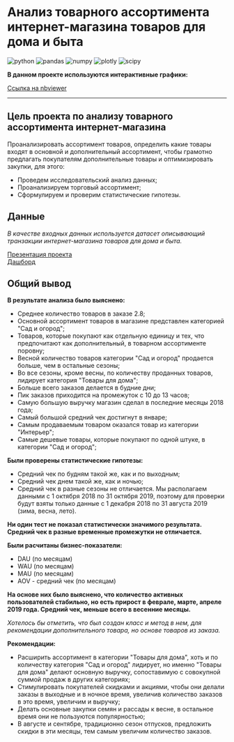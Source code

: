 # Анализ товарного ассортимента интернет-магазина товаров для дома и быта

![python](https://img.shields.io/pypi/pyversions/pandas)
![pandas](https://img.shields.io/pypi/v/pandas?label=pandas)
![numpy](https://img.shields.io/pypi/v/numpy?label=NumPy)
![plotly](https://img.shields.io/pypi/v/plotly?label=plotly)
![scipy](https://img.shields.io/pypi/v/scipy?label=SciPy)

**В данном проекте используются интерактивные графики:**

[Ссылка на nbviewer](https://nbviewer.org/github/lJHl/data-analysis/blob/8e7df47c398bcce3700edfe195bc2917b2534198/ecommerce_products_analysis/ecommerce_products_analysys_project.ipynb)

---

## Цель проекта по анализу товарного ассортимента интернет-магазина

Проанализировать ассортимент товаров, определить какие товары входят в основной и дополнительный ассортимент, чтобы грамотно предлагать покупателям дополнительные товары и оптимизировать закупки, для этого:
- Проведем исследовательский анализ данных; 
- Проанализируем торговый ассортимент; 
- Сформулируем и проверим статистические гипотезы.

## Данные 

*В качестве входных данных используется датасет описывающий транзакции интернет-магазина товаров для дома и быта.*

[Презентация проекта](https://disk.yandex.ru/i/T6h0U-2-ByQtLw)  
[Дашборд](https://public.tableau.com/app/profile/ljhl/viz/EcommerceDashboard_16554073462910/Dashboard1)

## Общий вывод

**В результате анализа было выяснено:**

- Среднее количество товаров в заказе 2.8;
- Основной ассортимент товаров в магазине представлен категорией "Сад и огород";
- Товаров, которые покупают как отдельную единицу и тех, что предпочитают как дополнительный, в товарном ассортименте поровну;
- Весной количество товаров категории "Сад и огород" продается больше, чем в остальные сезоны;
- Во все сезоны, кроме весны, по количеству проданных товаров, лидирует категория "Товары для дома";
- Больше всего заказов делается в будние дни;
- Пик заказов приходится на промежуток с 10 до 13 часов;
- Самую большую выручку магазин сделал в последние месяцы 2018 года;
- Самый большой средний чек достигнут в январе;
- Самым продаваемым товаром оказался товар из категории "Интерьер";
- Самые дешевые товары, которые покупают по одной штуке, в категории "Сад и огород";

**Были проверены статистические гипотезы:**

- Средний чек по будням такой же, как и по выходным;
- Средний чек днем такой же, как и ночью;
- Средний чек в разные сезоны не отличается. Мы располагаем данными с 1 октября 2018 по 31 октября 2019, поэтому для проверки будут взяты только данные с 1 декабря 2018 по 31 августа 2019 (зима, весна, лето).

**Ни один тест не показал статистически значимого результата. Средний чек в разные временные промежутки не отличается.**

**Были расчитаны бизнес-показатели:**

- DAU (по месяцам)
- WAU (по месяцам)
- MAU (по месяцам)
- AOV - средний чек (по месяцам)

**На основе них было выяснено, что количество активных пользователей стабильно, но есть прирост в феврале, марте, апреле 2019 года. Средний чек, меньше всего в весенние месяцы.**

*Хотелось бы отметить, что был создан класс и метод в нем, для рекомендации дополнительного товара, но основе товаров из заказа.*

**Рекомендации:** 

- Расширить ассортимент в категории "Товары для дома", хоть и по количеству категория "Сад и огород" лидирует, но именно "Товары для дома" делают основную выручку, сопоставимую с совокупной суммой продаж в других категориях;
- Стимулировать покупателей скидками и акциями, чтобы они делали заказы в выходные и в ночное время, увеличив количество заказов в это время, увеличим и выручку;
- Делать основные закупки семян и рассады к весне, в остальное время они не пользуются популярностью;
- В августе и сентябре, традиционно сезон отпусков, предложить скидки в эти месяцы, тем самым увеличим количество заказов.
